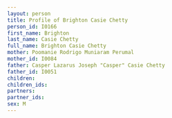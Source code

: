 ```yaml
---
layout: person
title: Profile of Brighton Casie Chetty
person_id: I0166
first_name: Brighton
last_name: Casie Chetty
full_name: Brighton Casie Chetty
mother: Poomanie Rodrigo Muniaram Perumal
mother_id: I0084
father: Casper Lazarus Joseph "Casper" Casie Chetty
father_id: I0051
children:
children_ids:
partners:
partner_ids:
sex: M
---
```


